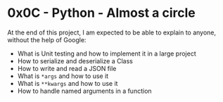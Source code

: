 # 0x0C - Python - Almost a circle

At the end of this project, I am expected to be able to explain to anyone, without the help of Google:
* What is Unit testing and how to implement it in a large project
* How to serialize and deserialize a Class
* How to write and read a JSON file
* What is `*args` and how to use it
* What is `**kwargs` and how to use it
* How to handle named arguments in a function
